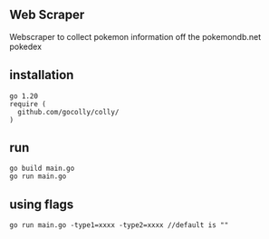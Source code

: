 ## Web Scraper
Webscraper to collect pokemon information off the pokemondb.net pokedex
## installation
```
go 1.20
require (
  github.com/gocolly/colly/
)
```
## run
```
go build main.go
go run main.go
```

## using flags

```
go run main.go -type1=xxxx -type2=xxxx //default is ""
```
